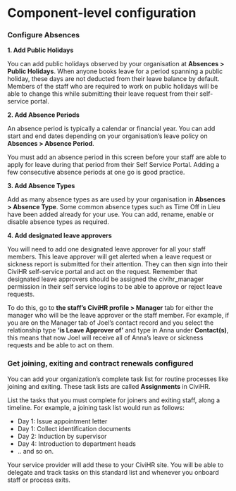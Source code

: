 Component-level configuration 
==========

### Configure Absences

**1. Add Public Holidays**

You can add public holidays observed by your organisation at **Absences > Public Holidays**. When anyone books leave for a period spanning a public holiday, these days are not deducted from their leave balance by default. Members of the staff who are required to work on public holidays will be able to change this while submitting their leave request from their self-service portal. 

**2. Add Absence Periods**

An absence period is typically a calendar or financial year. You can add start and end dates depending on your organisation’s leave policy on **Absences > Absence Period**.

You must add an absence period in this screen before your staff are able to apply for leave during that period from their Self Service Portal. Adding a few consecutive absence periods at one go is good practice. 

**3. Add Absence Types**

Add as many absence types as are used by your organisation in **Absences > Absence Type**. Some common absence types such as Time Off in Lieu have been added already for your use. You can add, rename, enable or disable absence types as required. 

**4. Add designated leave approvers** 

You will need to add one designated leave approver for all your staff members. This leave approver will get alerted when a leave request or sickness report is submitted for their attention. They can then sign into their CiviHR self-service portal and act on the request. Remember that designated leave approvers should be assigned the civihr_manager permission in their self service logins to be able to approve or reject leave requests.

To do this, go to **the staff’s CiviHR profile > Manager** tab for either the manager who will be the leave approver or the staff member. For example, if you are on the Manager tab of Joel’s contact record and you select the relationship type **‘is Leave Approver of’** and type in Anna under **Contact(s)**, this means that now Joel will receive all of Anna’s leave or sickness requests and be able to act on them. 

### Get joining, exiting and contract renewals configured

You can add your organization’s complete task list for routine processes like joining and exiting. These task lists are called **Assignments** in CiviHR.

List the tasks that you must complete for joiners and exiting staff, along a timeline. For example, a joining task list would run as follows:
-   Day 1: Issue appointment letter 
-   Day 1: Collect identification documents
-   Day 2: Induction by supervisor
-   Day 4: Introduction to department heads 
-   .. and so on. 

Your service provider will add these to your CiviHR site. You will be able to delegate and track tasks on this standard list and whenever you onboard staff or process exits.

